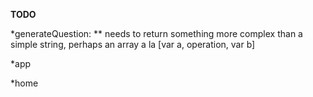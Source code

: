**TODO**

  *generateQuestion:
    ** needs to return something more complex than a simple string, perhaps an array a la [var a, operation, var b]

  *app

  *home
